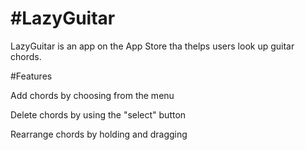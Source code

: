 #LazyGuitar
====

LazyGuitar is an app on the App Store tha thelps users look up guitar chords.

#Features

Add chords by choosing from the menu

Delete chords by using the "select" button

Rearrange chords by holding and dragging

